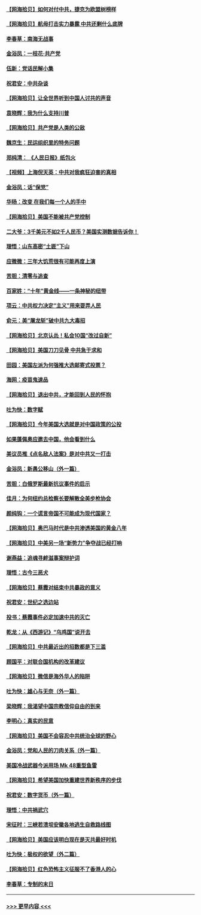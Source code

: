 #### [【网海拾贝】如何对付中共，捷克为欧盟树榜样](../pages/nsc993/n12374209.md?t=09022151) 
#### [【网海拾贝】航母打击实力暴露 中共还剩什么底牌](../pages/nsc993/n12371825.md?t=09022151) 
#### [李春草：南海无战事](../pages/nsc993/n12371159.md?t=09022151) 
#### [金浴凤：一枝花·共产党](../pages/nsc993/n12368757.md?t=09022151) 
#### [伍新：党话民解小集](../pages/nsc993/n12366907.md?t=09022151) 
#### [祝君安：中共杂谈](../pages/nsc993/n12366076.md?t=09022151) 
#### [【网海拾贝】让全世界听到中国人讨共的声音](../pages/nsc993/n12365569.md?t=09022151) 
#### [袁晓辉：我为什么支持川普](../pages/nsc993/n12362670.md?t=09022151) 
#### [【网海拾贝】共产党是人类的公敌](../pages/nsc993/n12363182.md?t=09022151) 
#### [魏京生：民运组织里的特务问题](../pages/nsc993/n12363010.md?t=09022151) 
#### [郑纯清： 《人民日报》纸包火](../pages/nsc993/n12362706.md?t=09022151) 
#### [【视频】上海倪天英：中共对我疯狂迫害的真相](../pages/nsc993/n12356341.md?t=09022151) 
#### [金浴凤：话“保党”](../pages/nsc993/n12361867.md?t=09022151) 
#### [华旸：改变 在我们每一个人的手中](../pages/nsc993/n12361774.md?t=09022151) 
#### [【网海拾贝】美国不能被共产党控制](../pages/nsc993/n12360271.md?t=09022151) 
#### [二大爷：3千美元不如2千人民币？美国实测数据告诉你！](../pages/nsc993/n12358563.md?t=09022151) 
#### [理悟：山东高密“土匪”下山](../pages/nsc993/n12358535.md?t=09022151) 
#### [应微微：三年大饥荒很有可能再度上演](../pages/nsc993/n12358523.md?t=09022151) 
#### [苦胆：清零与追查](../pages/nsc993/n12358501.md?t=09022151) 
#### [百家姓：“十年”黄金线——一条神秘的纽带](../pages/nsc993/n12358319.md?t=09022151) 
#### [项云：中共权力决定“主义”用来耍弄人民](../pages/nsc993/n12358172.md?t=09022151) 
#### [俞元：美“屠龙斩”破中共九大毒招](../pages/nsc993/n12357822.md?t=09022151) 
#### [【网海拾贝】北京认怂！私会10国“改过自新”](../pages/nsc993/n12357784.md?t=09022151) 
#### [【网海拾贝】美国刀刀见骨 中共急于求和](../pages/nsc993/n12355511.md?t=09022151) 
#### [田园：美国左派为何强推大选邮寄式投票？](../pages/nsc993/n12352963.md?t=09022151) 
#### [海网：疫苗鬼速品](../pages/nsc993/n12354438.md?t=09022151) 
#### [【网海拾贝】退出中共，才能回到人民的怀抱](../pages/nsc993/n12352634.md?t=09022151) 
#### [吐为快：数字赋](../pages/nsc993/n12352317.md?t=09022151) 
#### [【网海拾贝】今年美国大选就是对中国政策的公投](../pages/nsc993/n12350973.md?t=09022151) 
#### [如果蓬佩奥应邀去中国，他会看到什么](../pages/nsc993/n12350945.md?t=09022151) 
#### [美议员推《点名敌人法案》是对中共又一打击](../pages/nsc993/n12350765.md?t=09022151) 
#### [金浴凤：新愚公移山（外一篇）](../pages/nsc993/n12350253.md?t=09022151) 
#### [苦胆：白俄罗斯最新抗议事件的启示](../pages/nsc993/n12349989.md?t=09022151) 
#### [佳月：为何纽约总检察长要解散全美步枪协会](../pages/nsc993/n12349939.md?t=09022151) 
#### [颜纯钩：一个谎言帝国不可能成为现代国家？](../pages/nsc993/n12349898.md?t=09022151) 
#### [【网海拾贝】奥巴马时代是中共渗透美国的黄金八年](../pages/nsc993/n12349284.md?t=09022151) 
#### [【网海拾贝】中美另一场“新势力”争夺战已经打响](../pages/nsc993/n12346998.md?t=09022151) 
#### [谢燕益：追魂寻衅滋事案辩护词](../pages/nsc993/n12346892.md?t=09022151) 
#### [理悟：古今三恶犬](../pages/nsc993/n12345190.md?t=09022151) 
#### [【网海拾贝】蔡霞对结束中共暴政的意义](../pages/nsc993/n12344263.md?t=09022151) 
#### [祝君安：世纪之选边站](../pages/nsc993/n12342382.md?t=09022151) 
#### [投书：蔡霞事件必定加速中共的灭亡](../pages/nsc993/n12341881.md?t=09022151) 
#### [乾龙：从《西游记》“乌鸡国”说开去](../pages/nsc993/n12341690.md?t=09022151) 
#### [【网海拾贝】中共最近出的招数都是下三滥](../pages/nsc993/n12341593.md?t=09022151) 
#### [顾国平：对联合国机构的改革建议](../pages/nsc993/n12339928.md?t=09022151) 
#### [【网海拾贝】微信是海外华人的陷阱](../pages/nsc993/n12338868.md?t=09022151) 
#### [吐为快：雄心与无奈（外一篇）](../pages/nsc993/n12338132.md?t=09022151) 
#### [梁晓辉：我渴望中国宗教信仰自由的到来](../pages/nsc993/n12336657.md?t=09022151) 
#### [李明心：真实的民意](../pages/nsc993/n12336089.md?t=09022151) 
#### [【网海拾贝】美国不会容忍中共统治全球的野心](../pages/nsc993/n12336063.md?t=09022151) 
#### [金浴凤：党和人民的刀肉关系（外一篇）](../pages/nsc993/n12335834.md?t=09022151) 
#### [美国冷战武器今派用场 Mk 48重型鱼雷](../pages/nsc993/n12335354.md?t=09022151) 
#### [【网海拾贝】希望美国加快重建世界新秩序的步伐](../pages/nsc993/n12334224.md?t=09022151) 
#### [祝君安：数字货币（外一篇）](../pages/nsc993/n12334186.md?t=09022151) 
#### [理悟：中共祸武穴](../pages/nsc993/n12333962.md?t=09022151) 
#### [宋征时：三峡若溃坝安徽各地逃生自救路线图](../pages/nsc993/n12332450.md?t=09022151) 
#### [【网海拾贝】美国应该明白现在是灭共最好时机](../pages/nsc993/n12332313.md?t=09022151) 
#### [吐为快：极权的欲望（外二篇）](../pages/nsc993/n12332089.md?t=09022151) 
#### [【网海拾贝】红色恐怖主义征服不了香港人的心](../pages/nsc993/n12329296.md?t=09022151) 
#### [李春草：专制的末日](../pages/nsc993/n12329079.md?t=09022151) 

----
#### [ >>> 更早内容 <<< ](../indexes/nsc993-earlier.md)
